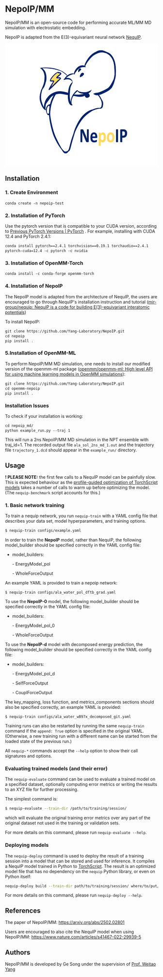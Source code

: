 # NepoIP/MM

NepoIP/MM is an open-source code for performing accurate ML/MM MD simulation with electrostatic embedding. 

NepoIP is adapted from the E(3)-equivariant neural network [NequIP](https://github.com/mir-group/nequip).

 <img src="./toc.jpg" width = "640" height = "400" alt="nepoip" align=center />

## Installation

### 1. Create Environment

```
conda create -n nepoip-test
```

### 2. Installation of PyTorch

Use the pytorch version that is compatible to your CUDA version, according to [Previous PyTorch Versions | PyTorch](https://pytorch.org/get-started/previous-versions/) . For example, installing with CUDA 12.4 and PyTorch 2.4.1:

```
conda install pytorch==2.4.1 torchvision==0.19.1 torchaudio==2.4.1 pytorch-cuda=12.4 -c pytorch -c nvidia
```

### 3. Installation of OpenMM-Torch

```
conda install -c conda-forge openmm-torch
```

### 4. Installation of NepoIP

The NepoIP model is adapted from the architecture of NequIP, the users are encouraged to go through NequIP's installation instruction and tutorial ([mir-group/nequip: NequIP is a code for building E(3)-equivariant interatomic potentials](https://github.com/mir-group/nequip))

To install NepoIP:

```
git clone https://github.com/Yang-Laboratory/NepoIP.git
cd nepoip
pip install . 
```

### 5.Installation of OpenMM-ML

To perform NepoIP/MM MD simulation, one needs to install our modified version of the openmm-ml package ([openmm/openmm-ml: High level API for using machine learning models in OpenMM simulations](https://github.com/openmm/openmm-ml)):

```
git clone https://github.com/Yang-Laboratory/NepoIP.git
cd openmm-nepoip
pip install . 
```

### Installation Issues

To check if your installation is working:

```
cd nepoip_md/
python example_run.py --traj 1
```

This will run a 2ns NepoIP/MM MD simulation in the NPT ensemble with traj_id=1. The recorded output file `ala_sol_2ns_md_1.out` and the trajectory file `trajectory_1.dcd` should appear in the `example_run/` directory.

## Usage

**! PLEASE NOTE:** the first few calls to a NequIP model can be painfully slow. This is expected behaviour as the [profile-guided optimization of TorchScript models](https://program-transformations.github.io/slides/pytorch_neurips.pdf) takes a number of calls to warm up before optimizing the model. (The `nequip-benchmark` script accounts for this.)

### 1. Basic network training

To train a nequip network, you run `nequip-train` with a YAML config file that describes your data set, model hyperparameters, and training options. 

```bash
$ nequip-train configs/example.yaml
```

In order to train the **NepoIP** model, rather than NequIP, the following model_builder should be specified correctly in the YAML config file:

* model_builders: 

  \- EnergyModel_pol 

  \- WholeForceOutput 

An example YAML is provided to train a nepoip network:

```
$ nequip-train configs/ala_water_pol_dftb_grad.yaml
```



To use the **NepoIP-0** model, the following model_builder should be specified correctly in the YAML config file:

* model_builders: 

  \- EnergyModel_pol_0 

  \- WholeForceOutput 



To use the **NepoIP-d** model with decomposed energy prediction, the following model_builder should be specified correctly in the YAML config file:

* model_builders: 

  \- EnergyModel_pol_d 

  \- SelfForceOutput 

  \- CouplForceOutput

The key_mapping, loss function, and metrics_components sections should also be specified correctly, an example YAML is provided:

```
$ nequip-train configs/ala_water_wB97x_decomposed_git.yaml
```



Training runs can also be restarted by running the same `nequip-train` command if the `append: True` option is specified in the original YAML. (Otherwise, a new training run with a different name can be started from the loaded state of the previous run.)

All `nequip-*` commands accept the `--help` option to show their call signatures and options.

### Evaluating trained models (and their error)

The `nequip-evaluate` command can be used to evaluate a trained model on a specified dataset, optionally computing error metrics or writing the results to an XYZ file for further processing.

The simplest command is:
```bash
$ nequip-evaluate --train-dir /path/to/training/session/
```
which will evaluate the original training error metrics over any part of the original dataset not used in the training or validation sets.

For more details on this command, please run `nequip-evaluate --help`.

### Deploying models

The `nequip-deploy` command is used to deploy the result of a training session into a model that can be stored and used for inference.
It compiles a NequIP model trained in Python to [TorchScript](https://pytorch.org/docs/stable/jit.html).
The result is an optimized model file that has no dependency on the `nequip` Python library, or even on Python itself:
```bash
nequip-deploy build --train-dir path/to/training/session/ where/to/put/deployed_model.pth
```
For more details on this command, please run `nequip-deploy --help`.


## References

The paper of NepoIP/MM: 
https://arxiv.org/abs/2502.02801

Users are encouraged to also cite the NequIP model when using NepoIP/MM:
https://www.nature.com/articles/s41467-022-29939-5

## Authors

NepoIP/MM is developed by Ge Song under the supervision of [Prof. Weitao Yang](https://scholars.duke.edu/person/weitao.yang)

